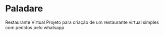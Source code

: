 # Paladare
Restaurante Virtual
Projeto para criação de um restaurante virtual simples com pedidos pelo whatsapp
